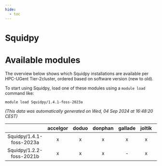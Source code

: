 ```yaml
---
hide:
  - toc
---
```


Squidpy
=======

# Available modules


The overview below shows which Squidpy installations are available per HPC-UGent Tier-2cluster, ordered based on software version (new to old).

To start using Squidpy, load one of these modules using a `module load` command like:

```shell
module load Squidpy/1.4.1-foss-2023a
```

*(This data was automatically generated on Wed, 04 Sep 2024 at 16:48:20 CEST)*  

| |accelgor|doduo|donphan|gallade|joltik|shinx|skitty|
| :---: | :---: | :---: | :---: | :---: | :---: | :---: | :---: |
|Squidpy/1.4.1-foss-2023a|x|x|x|x|x|x|x|
|Squidpy/1.2.2-foss-2021b|x|x|x|-|x|-|x|
